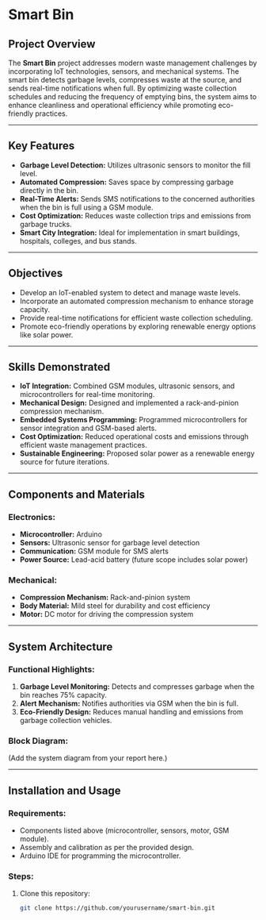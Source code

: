 # Smart Bin

## Project Overview
The **Smart Bin** project addresses modern waste management challenges by incorporating IoT technologies, sensors, and mechanical systems. The smart bin detects garbage levels, compresses waste at the source, and sends real-time notifications when full. By optimizing waste collection schedules and reducing the frequency of emptying bins, the system aims to enhance cleanliness and operational efficiency while promoting eco-friendly practices.

---

## Key Features
- **Garbage Level Detection:** Utilizes ultrasonic sensors to monitor the fill level.
- **Automated Compression:** Saves space by compressing garbage directly in the bin.
- **Real-Time Alerts:** Sends SMS notifications to the concerned authorities when the bin is full using a GSM module.
- **Cost Optimization:** Reduces waste collection trips and emissions from garbage trucks.
- **Smart City Integration:** Ideal for implementation in smart buildings, hospitals, colleges, and bus stands.

---

## Objectives
- Develop an IoT-enabled system to detect and manage waste levels.
- Incorporate an automated compression mechanism to enhance storage capacity.
- Provide real-time notifications for efficient waste collection scheduling.
- Promote eco-friendly operations by exploring renewable energy options like solar power.

---

## Skills Demonstrated
- **IoT Integration:** Combined GSM modules, ultrasonic sensors, and microcontrollers for real-time monitoring.
- **Mechanical Design:** Designed and implemented a rack-and-pinion compression mechanism.
- **Embedded Systems Programming:** Programmed microcontrollers for sensor integration and GSM-based alerts.
- **Cost Optimization:** Reduced operational costs and emissions through efficient waste management practices.
- **Sustainable Engineering:** Proposed solar power as a renewable energy source for future iterations.

---

## Components and Materials
### Electronics:
- **Microcontroller:** Arduino
- **Sensors:** Ultrasonic sensor for garbage level detection
- **Communication:** GSM module for SMS alerts
- **Power Source:** Lead-acid battery (future scope includes solar power)

### Mechanical:
- **Compression Mechanism:** Rack-and-pinion system
- **Body Material:** Mild steel for durability and cost efficiency
- **Motor:** DC motor for driving the compression system

---

## System Architecture
### Functional Highlights:
1. **Garbage Level Monitoring:** Detects and compresses garbage when the bin reaches 75% capacity.
2. **Alert Mechanism:** Notifies authorities via GSM when the bin is full.
3. **Eco-Friendly Design:** Reduces manual handling and emissions from garbage collection vehicles.

### Block Diagram:
(Add the system diagram from your report here.)

---

## Installation and Usage
### Requirements:
- Components listed above (microcontroller, sensors, motor, GSM module).
- Assembly and calibration as per the provided design.
- Arduino IDE for programming the microcontroller.

### Steps:
1. Clone this repository:
   ```bash
   git clone https://github.com/yourusername/smart-bin.git
